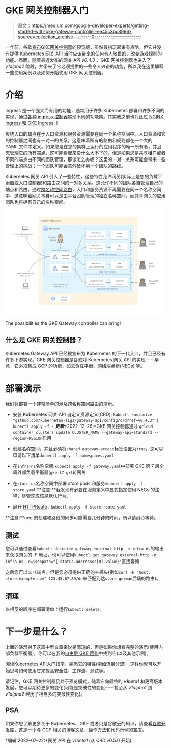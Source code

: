 # GKE 网关控制器入门

> 原文：<https://medium.com/google-developer-experts/getting-started-with-gke-gateway-controller-ee45c3bc8996?source=collection_archive---------0----------------------->

一年前，谷歌[宣布](https://cloud.google.com/blog/products/containers-kubernetes/new-gke-gateway-controller-implements-kubernetes-gateway-api)GKE[网关控制器](https://cloud.google.com/kubernetes-engine/docs/concepts/gateway-api)的预览版，虽然最初玩起来有点酷，但它并没有提供 [Kubernetes 网关 API](https://gateway-api.sigs.k8s.io/) 当时应该带来的任何令人敬畏的、改变游戏规则的功能。然而，随着最近发布的网关 API *v0.4.3* ，GKE 网关控制器也进入了 *v1alpha2* 阶段，并带来了它必须提供的一些令人兴奋的功能，所以我在这里解释一些使用案例以及如何开始使用 GKE 网关控制器。

# 介绍

Ingress 是一个强大而有用的功能，通常用于许多 Kubernetes 部署和许多不同的实现，通过[各种 ingress 控制器](https://kubernetes.io/docs/concepts/services-networking/ingress-controllers/)实现不同的功能集。其实我之前也对比过 [NGINX Ingress 和 GKE Ingress](/@glen.yu/nginx-ingress-or-gke-ingress-d87dd9db504c) ！

传统入口的缺点在于入口资源和服务资源需要在同一个名称空间中。入口资源和它的控制器之间也有一对一的关系，这意味着所有的路由和规则都在一个大的 YAML 文件中定义。如果您是在您的集群上运行的应用程序的唯一所有者，并且您管理它的所有端点，这可能看起来没什么大不了的，但是如果您是共享租户或者不同的端点由不同的团队管理，那该怎么办呢？这里的一对一关系可能会带来一些管理上的挑战；一个团队可能会意外破坏另一个团队的路线。

Kubernetes 网关 API 引入了一些特性，这些特性允许网关(实际上是您的负载平衡器或入口控制器)和路由之间的一对多关系。这允许不同的团队各自管理自己的端点和路由。通过[跨名称空间路由](https://gateway-api.sigs.k8s.io/v1alpha2/guides/multiple-ns/)，入口和服务资源不再需要在同一个名称空间中，这意味着网关本身可以是由平台团队管理的独立名称空间，而共享网关的应用团队也将拥有自己的名称空间。

![](img/94290a187ec45ceb3a29da3436ab71e9.png)

The possibilities the GKE Gateway controller can bring!

## 什么是 GKE 网关控制器？

Kubernetes Gateway API 已经被宣布为 Kubernetes 的下一代入口，并且已经有许多下游实现。GKE 网关控制器是谷歌对 Kubernetes 网关 API 的实现——毕竟，它必须集成 GCP 的功能，如云负载平衡、[网络端点组(NEGs)](https://cloud.google.com/load-balancing/docs/negs) 等。

# 部署演示

我们将部署一个非常简单的涉及跨名称空间路由的演示。

*   安装 Kubernetes 网关 API 自定义资源定义(CRD): `kubectl kustomize "github.com/kubernetes-sigs/gateway-api/config/crd?ref=v0.4.3" | kubectl apply -f -`
    ***更新****2022–12–26:*GKE 网关控制器通过
    `gcloud container clusters update CLUSTER_NAME --gateway-api=standard --region=REGION`启用
*   创建名称空间，并且必须将`shared-gateway-access`标签设置为`true`。您可以申请以下清单:`kubectl apply -f namespaces.yaml`

*   在`infra-ns`名称空间:`kubectl apply -f gateway.yaml`中部署 GKE 第 7 层全局外部负载平衡器(`gke-l7-gxlb`)网关

*   在`store-ns`名称空间中部署 *store* pods 和服务:`kubectl apply -f store.yaml`
    **注意:**我发现有必要在服务定义中显式指定使用 NEGs 的注释，尽管这应该是默认行为。

*   展开 [HTTPRoute](https://gateway-api.sigs.k8s.io/v1alpha2/api-types/httproute/) : `kubectl apply -f store-route.yaml`

**注意:**neg 的创建和路线的同步可能需要几分钟的时间，所以请耐心等待。

## 测试

您可以通过查看`kubectl describe gateway external-http -n infra-ns`的输出来获取网关的 IP 地址，也可以使用`kubectl get gateway external-http -n infra-ns -o=jsonpath="{.status.addresses[0].value}"`直接查询

之后您可以`curl`端点，但是您必须提供正确的主机头(例如`curl -H "host: store.example.com" 123.45.67.89/de`来匹配到达`store-german`后端的路由)。

## 清理

以相反的顺序在部署清单上运行`kubectl delete`。

# 下一步是什么？

上面的演示对于这篇中型文章来说是简短的，但是如果你想看完整的演示(使用内部负载平衡器)，你可以在我的[自由层 GKE 回购](https://devlibrary.withgoogle.com/products/cloud/repos/Neutrollized-free-tier-gke)中找到它(以及其他示例)。

阅读[Kubernetes API](https://gateway-api.sigs.k8s.io/v1alpha2/guides/getting-started/)入门指南，熟悉它的特性(例如[流量分流](https://gateway-api.sigs.k8s.io/v1alpha2/guides/traffic-splitting/))，这样你就可以开始思考如何使用它来提高安全性、工作流、测试等。

请记住，GKE 网关控制器仍处于预览模式，随着它向最终的 *v1beta1* 和更高版本发展，您可以期待更多的变化(可能是突破性的变化——甚至从 *v1alpha1* 到 *v1alpha2* 经历了相当多的突破性变化)。

## PSA

如果你想了解更多关于 Kubernetes、GKE 或者只是谷歌云的知识，请查看[谷歌开发库](https://devlibrary.withgoogle.com/)，这是一个与 GCP 相关的博客文章、操作方法和代码示例的宝库。

*编辑 2022–07–22:*网关 API 在 *v1beta1* (从 CRD v0.5.0 开始)